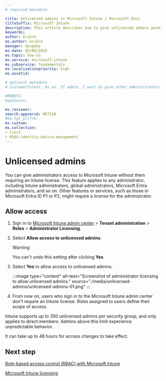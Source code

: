 ```yaml
---
# required metadata

title: Unlicensed admins in Microsoft Intune | Microsoft Docs
titleSuffix: Microsoft Intune
description: This article describes how to give unlicensed admins permissions to access Intune.
keywords:
author: Erikre
ms.author: erikre
manager: dougeby
ms.date: 05/09/2025
ms.topic: how-to
ms.service: microsoft-intune
ms.subservice: fundamentals
ms.localizationpriority: high
ms.assetid: 

# optional metadata
# CustomerIntent: As an  IT admin, I want to give other administrators access to Microsoft Intune without them requiring an Intune license so that right admins have the correct access. 

#ROBOTS:
#audience:

ms.reviewer:
search.appverid: MET150
#ms.tgt_pltfrm:
ms.custom:
ms.collection:
- tier2
- M365-identity-device-management
---
```


# Unlicensed admins

You can give administrators access to Microsoft Intune without them requiring an Intune license. This feature applies to any administrator, including Intune administrators, global administrators, Microsoft Entra administrators, and so on. Other features or services, such as those in Microsoft Entra ID P1 or P2, might require a license for the administrator.

## Allow access

1. Sign in to [Microsoft Intune admin center](https://go.microsoft.com/fwlink/?linkid=2109431) > **Tenant administration** > **Roles** > **Administrator Licensing**.
2. Select **Allow access to unlicensed admins**.

    > [!WARNING]
    > You can't undo this setting after clicking **Yes**.

3. Select **Yes** to allow access to unlicensed admins.

    :::image type="content" alt-text="Screenshot of administrator licensing to allow unlicensed admins." source="./media/unlicensed-admins/unlicensed-admins-01.png" :::

4. From now on, users who sign in to the Microsoft Intune admin center don't require an Intune license. Roles assigned to users define their scope of access.

Intune supports up to 350 unlicensed admins per security group, and only applies to direct members. Admins above this limit experience unpredictable behavior.

It can take up to 48 hours for access changes to take effect.

## Next step

[Role-based access control (RBAC) with Microsoft Intune](role-based-access-control.md)

[Microsoft Intune licensing](licenses.md)
